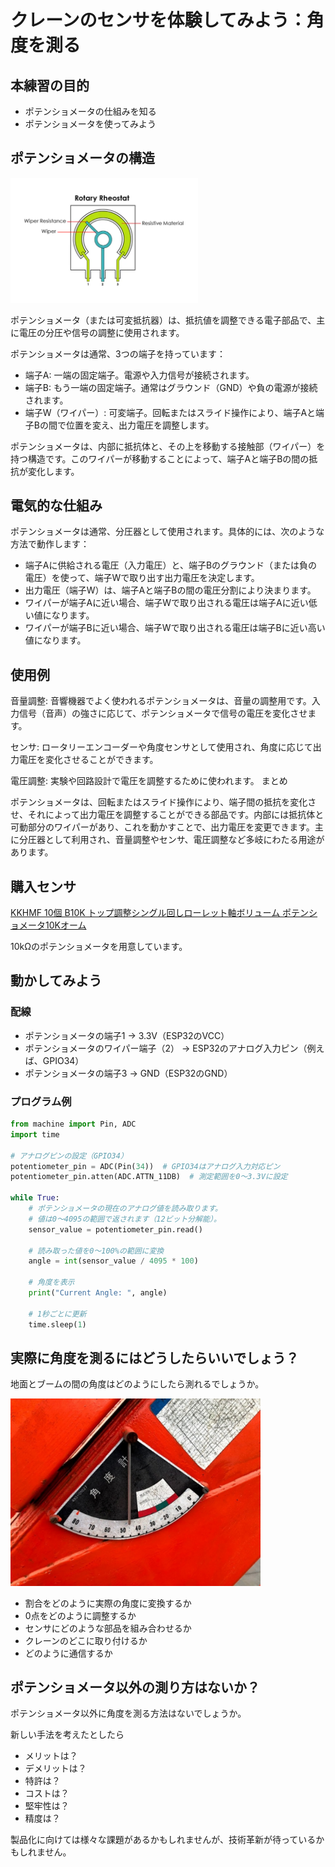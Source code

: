 # クレーンのセンサを体験してみよう：角度を測る

## 本練習の目的

- ポテンショメータの仕組みを知る
- ポテンショメータを使ってみよう

## ポテンショメータの構造

<img src="Rotary_Rheostat_Diagram.webp" width="300px">

ポテンショメータ（または可変抵抗器）は、抵抗値を調整できる電子部品で、主に電圧の分圧や信号の調整に使用されます。

ポテンショメータは通常、3つの端子を持っています：

- 端子A: 一端の固定端子。電源や入力信号が接続されます。
- 端子B: もう一端の固定端子。通常はグラウンド（GND）や負の電源が接続されます。
- 端子W（ワイパー）: 可変端子。回転またはスライド操作により、端子Aと端子Bの間で位置を変え、出力電圧を調整します。

ポテンショメータは、内部に抵抗体と、その上を移動する接触部（ワイパー）を持つ構造です。このワイパーが移動することによって、端子Aと端子Bの間の抵抗が変化します。

## 電気的な仕組み

ポテンショメータは通常、分圧器として使用されます。具体的には、次のような方法で動作します：

- 端子Aに供給される電圧（入力電圧）と、端子Bのグラウンド（または負の電圧）を使って、端子Wで取り出す出力電圧を決定します。
- 出力電圧（端子W）は、端子Aと端子Bの間の電圧分割により決まります。
- ワイパーが端子Aに近い場合、端子Wで取り出される電圧は端子Aに近い低い値になります。
- ワイパーが端子Bに近い場合、端子Wで取り出される電圧は端子Bに近い高い値になります。

## 使用例

音量調整: 音響機器でよく使われるポテンショメータは、音量の調整用です。入力信号（音声）の強さに応じて、ポテンショメータで信号の電圧を変化させます。

センサ: ロータリーエンコーダーや角度センサとして使用され、角度に応じて出力電圧を変化させることができます。

電圧調整: 実験や回路設計で電圧を調整するために使われます。
まとめ

ポテンショメータは、回転またはスライド操作により、端子間の抵抗を変化させ、それによって出力電圧を調整することができる部品です。内部には抵抗体と可動部分のワイパーがあり、これを動かすことで、出力電圧を変更できます。主に分圧器として利用され、音量調整やセンサ、電圧調整など多岐にわたる用途があります。

## 購入センサ

[KKHMF 10個 B10K トップ調整シングル回しローレット軸ボリューム ポテンショメータ10Kオーム](https://www.amazon.co.jp/gp/product/B073LQ38LL)

10kΩのポテンショメータを用意しています。

## 動かしてみよう

### 配線

- ポテンショメータの端子1 → 3.3V（ESP32のVCC）
- ポテンショメータのワイパー端子（2） → ESP32のアナログ入力ピン（例えば、GPIO34）
- ポテンショメータの端子3 → GND（ESP32のGND）

### プログラム例

```python
from machine import Pin, ADC
import time

# アナログピンの設定（GPIO34）
potentiometer_pin = ADC(Pin(34))  # GPIO34はアナログ入力対応ピン
potentiometer_pin.atten(ADC.ATTN_11DB)  # 測定範囲を0〜3.3Vに設定

while True:
    # ポテンショメータの現在のアナログ値を読み取ります。
    # 値は0〜4095の範囲で返されます（12ビット分解能）。
    sensor_value = potentiometer_pin.read()
    
    # 読み取った値を0〜100%の範囲に変換
    angle = int(sensor_value / 4095 * 100)
    
    # 角度を表示
    print("Current Angle: ", angle)
    
    # 1秒ごとに更新
    time.sleep(1)

```

## 実際に角度を測るにはどうしたらいいでしょう？

地面とブームの間の角度はどのようにしたら測れるでしょうか。

<img src="product_9d3e20a6.jpg"  width="400px">

- 割合をどのように実際の角度に変換するか
- 0点をどのように調整するか
- センサにどのような部品を組み合わせるか
- クレーンのどこに取り付けるか
- どのように通信するか
  
## ポテンショメータ以外の測り方はないか？

ポテンショメータ以外に角度を測る方法はないでしょうか。

新しい手法を考えたとしたら

- メリットは？
- デメリットは？
- 特許は？
- コストは？
- 堅牢性は？
- 精度は？

製品化に向けては様々な課題があるかもしれませんが、技術革新が待っているかもしれません。
